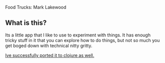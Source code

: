 Food Trucks: Mark Lakewood


What is this?
-------------

Its a little app that I like to use to experiment with things. It has enough tricky stuff in it that you can explore how to do things, but not so much you get boged down with technical nitty gritty. 

[Ive successfully ported it to clojure as well.][1]

[1]: https://github.com/mlakewood/clojure-food-truck


